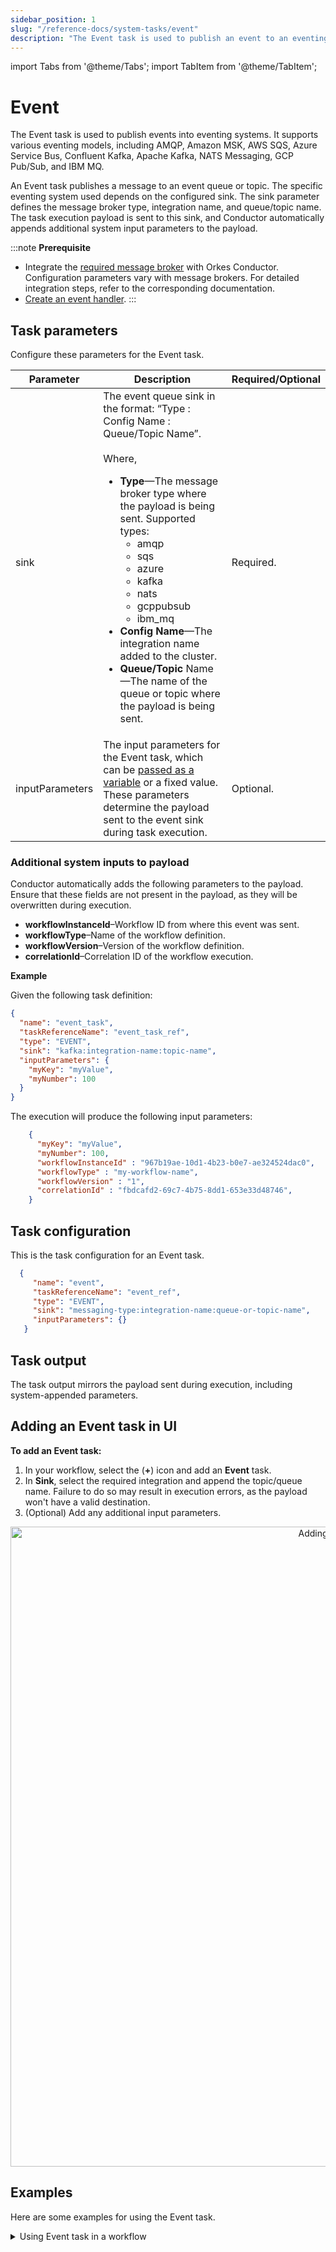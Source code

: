 ```yaml
---
sidebar_position: 1
slug: "/reference-docs/system-tasks/event"
description: "The Event task is used to publish an event to an eventing system."
---
```


import Tabs from '@theme/Tabs';
import TabItem from '@theme/TabItem';

# Event 

The Event task is used to publish events into eventing systems. It supports various eventing models, including AMQP, Amazon MSK, AWS SQS, Azure Service Bus, Confluent Kafka, Apache Kafka, NATS Messaging, GCP Pub/Sub, and IBM MQ.

An Event task publishes a message to an event queue or topic. The specific eventing system used depends on the configured sink. The sink parameter defines the message broker type, integration name, and queue/topic name. The task execution payload is sent to this sink, and Conductor automatically appends additional system input parameters to the payload.

:::note 
**Prerequisite** 
- Integrate the [required message broker](https://orkes.io/content/category/integrations/message-broker) with Orkes Conductor. Configuration parameters vary with message brokers. For detailed integration steps, refer to the corresponding documentation.
- [Create an event handler](https://orkes.io/content/developer-guides/event-handler). 
:::

## Task parameters

Configure these parameters for the Event task.

| Parameter | Description | Required/Optional | 
| --------- | ----------- | ----------------- |
| sink | The event queue sink in the format: “Type : Config Name : Queue/Topic Name”.<br/><br/>Where,<ul><li>**Type**—The message broker type where the payload is being sent. Supported types:<ul><li>amqp</li><li>sqs</li><li>azure</li><li>kafka</li><li>nats</li><li>gcppubsub</li><li>ibm_mq</li></ul></li><li>**Config Name**—The integration name added to the cluster.</li><li>**Queue/Topic** Name—The name of the queue or topic where the payload is being sent.</li></ul> | Required. |
| inputParameters | The input parameters for the Event task, which can be [passed as a variable](https://orkes.io/content/developer-guides/passing-inputs-to-task-in-conductor) or a fixed value. These parameters determine the payload sent to the event sink during task execution. | Optional. |

### Additional system inputs to payload​

Conductor automatically adds the following parameters to the payload. Ensure that these fields are not present in the payload, as they will be overwritten during execution.

* **workflowInstanceId**–Workflow ID from where this event was sent.
* **workflowType**–Name of the workflow definition.
* **workflowVersion**–Version of the workflow definition.
* **correlationId**–Correlation ID of the workflow execution.

**Example**

Given the following task definition:

```json
{
  "name": "event_task",
  "taskReferenceName": "event_task_ref",
  "type": "EVENT",
  "sink": "kafka:integration-name:topic-name",
  "inputParameters": {
    "myKey": "myValue",
    "myNumber": 100
  }
}
```

The execution will produce the following input parameters:

```json
    {
      "myKey": "myValue",
      "myNumber": 100,
      "workflowInstanceId" : "967b19ae-10d1-4b23-b0e7-ae324524dac0",
      "workflowType" : "my-workflow-name",
      "workflowVersion" : "1",
      "correlationId" : "fbdcafd2-69c7-4b75-8dd1-653e33d48746",
    }
```

## Task configuration

This is the task configuration for an Event task.

```json
  {
     "name": "event",
     "taskReferenceName": "event_ref",
     "type": "EVENT",
     "sink": "messaging-type:integration-name:queue-or-topic-name",
     "inputParameters": {}
   }
```

## Task output

The task output mirrors the payload sent during execution, including system-appended parameters.

## Adding an Event task in UI

**To add an Event task:**

1. In your workflow, select the (**+**) icon and add an **Event** task.
2. In **Sink**, select the required integration and append the topic/queue name. Failure to do so may result in execution errors, as the payload won't have a valid destination.
3. (Optional) Add any additional input parameters.

<center><p><img src="/content/img/ui-guide-event-task.png" alt="Adding event task" width="1024" height="auto"/></p></center>

## Examples

Here are some examples for using the Event task.

<details><summary>Using Event task in a workflow</summary>

In this example, we’ll integrate Confluent Kafka with Orkes Conductor to publish messages to a Kafka topic.

1. Integrate Confluent Kafka with Orkes Conductor.
2. Create an Event Handler in Conductor.
3. Create a Workflow with an Event task.
4. Run Workflow.

**Step 1: Integrate Confluent Kafka with Orkes Conductor**

Get the [configuration credentials from the Kafka console](https://orkes.io/content/integrations/message-broker/confluent-kafka#get-configuration-credentials-from-confluent-kafka) and [integrate Kafka as a message broker in Conductor cluster](https://orkes.io/content/integrations/message-broker/confluent-kafka#integrating-with-confluent-kafka-as-a-message-broker).

<center><p><img src="/content/img/confluent-kafka-integration.png" alt="Confluent Kafka sample integration" width="100%" height="auto"/></p></center>

Once the integration is complete, [grant the required permissions to other users in the cluster through user groups](https://orkes.io/content/access-control-and-security/users-and-groups#configuring-groups).

**Step 2: Create an Event Handler in Orkes Conductor**

Next, create an event handler for the added integration. 

**To create an event handler:**

1. Go to **Definitions** > **Event Handlers**, from the left menu in the Conductor cluster. 
2. Select **+ Define event handler** and configure the [parameters](https://orkes.io/content/developer-guides/event-handler#event-handler-configuration).
3. In the `event` field, specify the integration in the following format.

```json
Type : Config Name : Queue/Topic Name
```

For Confluent Kafka:
*  Set the `Type` to `kafka_confluent` (default).
* `Config Name` is the name of the integration created in the previous step.
* `Topic Name` is the Kafka topic for publishing messages.

**Sample Event Handler JSON**

```json
{
 "name": "event-handler-name",
 "event": "kafka_confluent:confluent-kafka-test:topic_0",
 "condition": "",
 "actions": [
   {
     "action": "start_workflow",
     "start_workflow": {
       "name": "http-sample-test",
       "version": 1,
       "correlationId": "",
       "input": {}
     },
     "expandInlineJSON": false
   }
 ],
 "active": true,
 "evaluatorType": "javascript"
}
```

:::note 
If creating the event handler in the Conductor UI, the drop-down selection in the Event field only lists integrations added to the cluster. Select the required integration and ensure to append the topic name.
:::

Save the definition, and click the play button to run it.

<center><p><img src="/content/img/event-handler-definition.png" alt="Creating and running an event handler definition" width="100%" height="auto"/></p></center>

**Step 3: Create a Workflow with an Event task**

This step involves creating a workflow with an Event task. Here, we utilize the Kafka topic as a sink for the event. 

For testing purposes, we can quickly build a workflow using Conductor UI.

**To create a workflow:**

1. Go to **Definitions** > **Workflow**, and select **+ Define Workflow**.
2. Add an Event task with the Sink `kafka_confluent:confluent-kafka-test:topic_0`.
3. In **Input parameters**, add the following parameters:
    - **_schema**—Set it to the topic name, including the schema subject.<br/>To locate the schema subject name from Confluent console:
        - Go to **Home** > **Environment** > [Choose your environment].
        - Under **Schema Registry**, find the subject name.
        <p align="center"><img src="/content/img/subject-name-confluent.png" alt="Identifying subject name in Confluent Kafka" width="80%" height="auto"/></p>
        - Add this subject name as the input parameter: `"_schema": "topic_0-value"`
    - Add all fields in the topic’s schema as the input parameters as well.
        - Locate the schema for your topic by navigating to the **Schema** sub-tab from your topic and selecting **Evolve schema**.
        <p align="center"><img src="/content/img/schema-confluent.png" alt="Identifying Schema parameters" width="80%" height="auto"/></p>
        For example, The topic here is `topic_0`, which has the following schema:
      ```json
             {
              "doc": "Sample schema to help you get started.",
               "fields": [
                     {
                      "doc": "The string is a unicode character sequence.",
                      "name": "my_field3",
                      "type": "string"
                      }
                     ],
                "name": "sampleRecord",
                "namespace": "com.mycorp.mynamespace", //Use a unique `name` and `namespace` to avoid any conflicts.
                "type": "record"
            }
      ```
        Ensure that each field in the schema is mapped as input parameters in the Event task. 

       So, in this example, the input parameters (including the schema fields and schema subject name) are as follows :

      ```json
       "inputParameters": {
       "_schema": "topic_0-value",
       "my_field3": "Some-Value-71gfy"
       },
      ```

Here’s the complete workflow definition JSON:

```json
{
 "name": "Confluent-Kafka-workflow",
 "description": "Sample Workflow for Confluent Kafka Integration",
 "version": 1,
 "tasks": [
   {
     "name": "event",
     "taskReferenceName": "event_ref",
     "inputParameters": {
       "_schema": "topic_0-value",
       "my_field3": "Some-Value-71gfy"
     },
     "type": "EVENT",
     "sink": "kafka_confluent:confluent-kafka-test:topic_name"
   }
 ],
 "schemaVersion": 2,
 "ownerEmail": "john.doe@acme.com"
}
```

4. Save the workflow.

**Step 4: Run Workflow**

The workflow can be run using different methods. 

<Tabs>
<TabItem value="Run Using API" label="Run Using API">

Use the [Start Workflow Execution](https://orkes.io/content/reference-docs/api/workflow/start-workflow-execution) API to run the workflow.

```POST /api/workflow/{name}```
</TabItem>
<TabItem value="Run Using Conductor UI" label="Run Using Conductor UI">

1. Go to **Run Workflow** from the left menu on the Conductor cluster.
2. Select the **Workflow name** and **Version**.
3. Enter the input parameters.
4. Click **Run Workflow**.

<p align="center"><img src="/content/img/running-kafka-workflow-from-ui.png" alt="Identifying Schema parameters" width="80%" height="auto"/></p>
</TabItem>
</Tabs>

Once started, you can track execution progress in **Executions** > **Workflow** in the Conductor UI.

After successful execution, verify the message's delivery in the Confluent portal. 

1. From your cluster details page, navigate to **Topics** in the left menu.
2. In the **Messages** tab, verify that the message is consumed successfully.
<p align="center"><img src="/content/img/verifying-confluent.png" alt="Verifying the consumed message from Confluent Kafka" width="100%" height="auto"/></p>

</details>